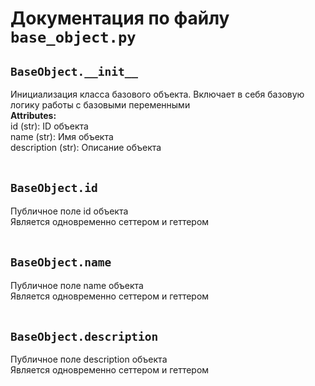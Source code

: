 # Документация по файлу `base_object.py`


## `BaseObject.__init__`<br>
Инициализация класса базового объекта. Включает в себя базовую логику работы с базовыми переменными<br>
**Attributes:**<br>
id (str): ID объекта<br>
name (str): Имя объекта<br>
description (str): Описание объекта<br>
<br>

## `BaseObject.id`<br>
Публичное поле id объекта<br>
Является одновременно сеттером и геттером<br>
<br>

## `BaseObject.name`<br>
Публичное поле name объекта<br>
Является одновременно сеттером и геттером<br>
<br>

## `BaseObject.description`<br>
Публичное поле description объекта<br>
Является одновременно сеттером и геттером<br>
<br>
